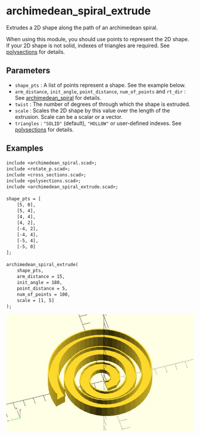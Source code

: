 # archimedean_spiral_extrude

Extrudes a 2D shape along the path of an archimedean spiral. 

When using this module, you should use points to represent the 2D shape. If your 2D shape is not solid, indexes of triangles are required. See [polysections](https://openhome.cc/eGossip/OpenSCAD/lib-polysections.html) for details.

## Parameters

- `shape_pts` : A list of points represent a shape. See the example below.
- `arm_distance`, `init_angle`, `point_distance`, `num_of_points` and `rt_dir` : See [archimedean_spiral](https://openhome.cc/eGossip/OpenSCAD/lib-archimedean_spiral.html) for details.
- `twist` : The number of degrees of through which the shape is extruded.
- `scale` : Scales the 2D shape by this value over the length of the extrusion. Scale can be a scalar or a vector.
- `triangles` : `"SOLID"` (default), `"HOLLOW"` or user-defined indexes. See [polysections](https://openhome.cc/eGossip/OpenSCAD/lib-polysections.html) for details.

## Examples
    
	include <archimedean_spiral.scad>;
	include <rotate_p.scad>;
	include <cross_sections.scad>;
	include <polysections.scad>;
	include <archimedean_spiral_extrude.scad>;

	shape_pts = [
		[5, 0],
		[5, 4],
		[4, 4], 
		[4, 2], 
		[-4, 2],
		[-4, 4],
		[-5, 4],
		[-5, 0]
	];

	archimedean_spiral_extrude(
		shape_pts,
		arm_distance = 15,  
		init_angle = 180, 
		point_distance = 5,
		num_of_points = 100,
		scale = [1, 5]
	);

![archimedean_spiral_extrude](images/lib-archimedean_spiral_extrude-1.JPG)

